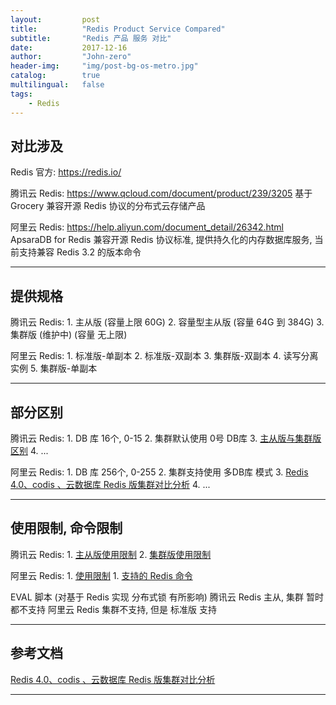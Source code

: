 ```yaml
---
layout:     	post
title:        	"Redis Product Service Compared"
subtitle:     	"Redis 产品 服务 对比"
date:         	2017-12-16
author:       	"John-zero"
header-img: 	"img/post-bg-os-metro.jpg"
catalog:      	true
multilingual: 	false
tags:
    - Redis
---
```




## 对比涉及

Redis 官方: https://redis.io/

腾讯云 Redis: https://www.qcloud.com/document/product/239/3205
	基于 Grocery 兼容开源 Redis 协议的分布式云存储产品
	
阿里云 Redis: https://help.aliyun.com/document_detail/26342.html
	ApsaraDB for Redis 兼容开源 Redis 协议标准, 提供持久化的内存数据库服务, 当前支持兼容 Redis 3.2 的版本命令

<!--
Amazon ElastiCache Redis: https://amazonaws-china.com/cn/elasticache/redis/
-->
	
***


## 提供规格

腾讯云 Redis:
	1. 主从版 (容量上限 60G)
	2. 容量型主从版 (容量 64G 到 384G)
	3. 集群版 (维护中) (容量 无上限)
	
阿里云 Redis:
	1. 标准版-单副本
	2. 标准版-双副本
	3. 集群版-双副本
	4. 读写分离实例
	5. 集群版-单副本
	
***


## 部分区别

腾讯云 Redis:
	1. DB 库 16个, 0-15
	2. 集群默认使用 0号 DB库
	3. <a href="https://cloud.tencent.com/document/product/239/4059" target="_blank">主从版与集群版区别</a>
	4. ...
	
阿里云 Redis:
	1. DB 库 256个, 0-255
	2. 集群支持使用 多DB库 模式
	3. <a href="https://help.aliyun.com/document_detail/57797.html" target="_blank">Redis 4.0、codis 、云数据库 Redis 版集群对比分析</a>
	4. ...
	
***


## 使用限制, 命令限制

腾讯云 Redis:
	1. <a href="https://cloud.tencent.com/document/product/239/4073" target="_blank">主从版使用限制</a>
	2. <a href="https://cloud.tencent.com/document/product/239/11988" target="_blank">集群版使用限制</a>
	
阿里云 Redis:
	1. <a href="https://help.aliyun.com/document_detail/54961.html" target="_blank">使用限制</a>
	1. <a href="https://help.aliyun.com/document_detail/26356.html" target="_blank">支持的 Redis 命令</a>

EVAL 脚本 (对基于 Redis 实现 分布式锁 有所影响)
	腾讯云 Redis 主从, 集群 暂时都不支持
	阿里云 Redis 集群不支持, 但是 标准版 支持
	
***


## 参考文档

<a href="https://help.aliyun.com/document_detail/57797.html" target="_blank">Redis 4.0、codis 、云数据库 Redis 版集群对比分析</a> 

***


		